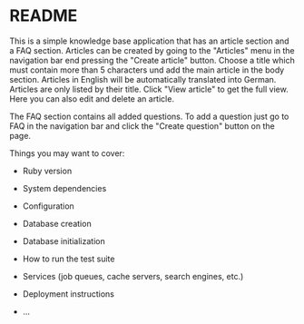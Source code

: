 # README

This is a simple knowledge base application that has an article section and a FAQ section.
Articles can  be created by going to the "Articles" menu in the navigation bar end pressing the
"Create article" button. 
Choose a title which must contain more than 5 characters und add the main article in the body section.
Articles in English will be automatically translated into German.
Articles are only listed by their title. Click "View article" to get the full view. 
Here you can also edit and delete an article.

The FAQ section contains all added questions. To add a question just go to FAQ in the navigation bar and click 
the "Create question" button on the page.




Things you may want to cover:

* Ruby version

* System dependencies

* Configuration

* Database creation

* Database initialization

* How to run the test suite

* Services (job queues, cache servers, search engines, etc.)

* Deployment instructions

* ...
